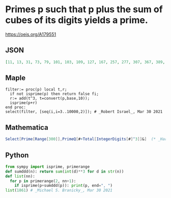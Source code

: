 # Primes p such that p plus the sum of cubes of its digits yields a prime\.
https://oeis.org/A179551
## JSON
```JSON
[11, 13, 31, 73, 79, 101, 103, 109, 127, 167, 257, 277, 307, 367, 389, 419, 431, 439, 523, 587, 613, 653, 673, 677, 691, 761, 907, 947, 983, 1021, 1061, 1063, 1151, 1153, 1193, 1283, 1289, 1409, 1423, 1483, 1553, 1559, 1579, 1621, 1733, 1759, 1823, 1847, 1861]
```
## Maple
```Maple
filter:= proc(p) local t,r;
  if not isprime(p) then return false fi;
  r:= add(t^3, t=convert(p,base,10));
  isprime(p+r)
end proc:
select(filter, [seq(i,i=3..10000,2)]); # _Robert Israel_, Mar 30 2021
```
## Mathematica
```Mathematica
Select[Prime[Range[300]],PrimeQ[#+Total[IntegerDigits[#]^3]]&]  (* _Harvey P. Dale_, Feb 13 2011 *)
```
## Python
```Python
from sympy import isprime, primerange
def sumddd(n): return sum(int(d)**3 for d in str(n))
def list(nn):
  for p in primerange(2, nn+1):
    if isprime(p+sumddd(p)): print(p, end=", ")
list(1861) # _Michael S. Branicky_, Mar 30 2021
```
